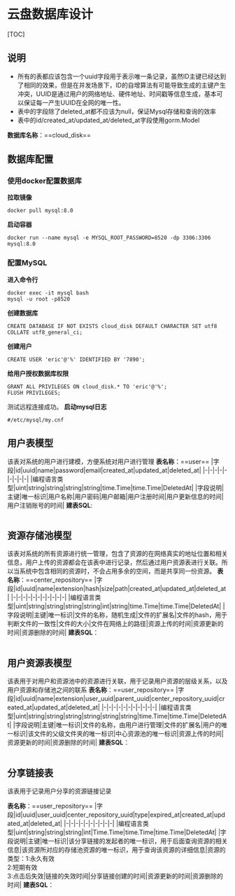# 云盘数据库设计
[TOC]

## 说明
- 所有的表都应该包含一个uuid字段用于表示唯一条记录，虽然ID主键已经达到了相同的效果，但是在并发场景下，ID的自增算法有可能导致生成的主键产生冲突，UUID是通过用户的网络地址、硬件地址、时间戳等信息生成，基本可以保证每一产生UUID在全网的唯一性。
- 表中的字段除了deleted_at都不应该为null，保证Mysql存储和查询的效率
- 表中的id/created_at/updated_at/deleted_at字段使用gorm.Model

**数据库名称**：==cloud_disk==
## 数据库配置
### 使用docker配置数据库
**拉取镜像**
```shell
docker pull mysql:8.0
```
**启动容器**
```shell
docker run --name mysql -e MYSQL_ROOT_PASSWORD=8520 -dp 3306:3306 mysql:8.0
```
### 配置MySQL
**进入命令行**
```shell
docker exec -it mysql bash
mysql -u root -p8520
```
**创建数据库**
```shell
CREATE DATABASE IF NOT EXISTS cloud_disk DEFAULT CHARACTER SET utf8 COLLATE utf8_general_ci;
```
**创建用户**
```shell
CREATE USER 'eric'@'%' IDENTIFIED BY '7890';
```
**给用户授权数据库权限**
```shell
GRANT ALL PRIVILEGES ON cloud_disk.* TO 'eric'@'%';
FLUSH PRIVILEGES;
```
测试远程连接成功。
**启动mysql日志**
```shell
#/etc/mysql/my.cnf

```


## 用户表模型
该表对系统的用户进行建模，方便系统对用户进行管理
**表名称**：==user==
|字段|id|uuid|name|password|email|created_at|updated_at|deleted_at|
|-|-|-|-|-|-|-|-|-|
|编程语言类型|uint|string|string|string|string|time.Time|time.Time|DeletedAt|
|字段说明|主键|唯一标识|用户名称|用户密码|用户邮箱|用户注册时间|用户更新信息的时间|用户注销账号的时间|
**建表SQL**:
```sql

```



## 资源存储池模型
该表对系统的所有资源进行统一管理，包含了资源的在网络真实的地址位置和相关信息，用户上传的资源都会在该表中进行记录，然后通过用户资源表进行关联。所以当系统中包含相同的资源时，不会占用多余的空间，而是共享同一份资源。
**表名称**：==center_repository==
|字段|id|uuid|name|extension|hash|size|path|created_at|updated_at|deleted_at|
|-|-|-|-|-|-|-|-|-|-|-|
|编程语言类型|uint|string|string|string|string|int|string|time.Time|time.Time|DeletedAt|
|字段说明|主键|唯一标识|文件的名称，随机生成|文件的扩展名|文件的hash，用于判断文件的一致性|文件的大小|文件在网络上的路径|资源上传的时间|资源更新的时间|资源删除的时间|
**建表SQL**：
```sql

```


## 用户资源表模型
该表用于对用户和资源池中的资源进行关联，用于记录用户资源的层级关系，以及用户资源和存储池之间的联系
**表名称**：==user_repository==
|字段|id|uuid|name|extension|user_uuid|parent_uuid|center_repository_uuid|created_at|updated_at|deleted_at|
|-|-|-|-|-|-|-|-|-|-|-|
|编程语言类型|uint|string|string|string|string|string|string|time.Time|time.Time|DeletedAt|
|字段说明|主键|唯一标识|文件的名称，由用户进行管理|文件的扩展名|用户的唯一标识|该文件的父级文件夹的唯一标识|中心资源池的唯一标识|资源上传的时间|资源更新的时间|资源删除的时间|
**建表SQL**：
```sql

```

## 分享链接表
该表用于记录用户分享的资源链接记录

**表名称**：==user_repository==
|字段|id|uuid|user_uuid|center_repository_uuid|type|expired_at|created_at|updated_at|deleted_at|
|-|-|-|-|-|-|-|-|-|-|
|编程语言类型|uint|string|string|string|int|Time.Time|time.Time|time.Time|DeletedAt|
|字段说明|主键|唯一标识|该分享链接的发起者的唯一标识，用于后面查询资源的相关信息|该资源所对应的存储池资源的唯一标识，用于查询该资源的详细信息|资源的类型：1:永久有效<br/>2:短期有效<br/>3:点击后失效|链接的失效时间|分享链接创建的时间|资源更新的时间|资源删除的时间|
**建表SQL**：
```sql

```